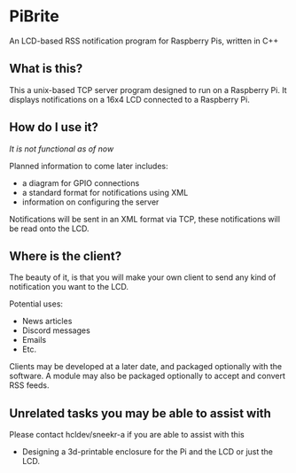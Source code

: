# PiBrite
An LCD-based RSS notification program for Raspberry Pis, written in C++

## What is this?
This a unix-based TCP server program designed to run on a Raspberry Pi. It displays notifications on a 16x4 LCD connected to a Raspberry Pi.

## How do I use it?
*It is not functional as of now*

Planned information to come later includes:
- a diagram for GPIO connections
- a standard format for notifications using XML
- information on configuring the server

Notifications will be sent in an XML format via TCP, these notifications will be read onto the LCD.

## Where is the client?
The beauty of it, is that you will make your own client to send any kind of notification you want to the LCD.

Potential uses:
- News articles
- Discord messages
- Emails
- Etc.

Clients may be developed at a later date, and packaged optionally with the software.
A module may also be packaged optionally to accept and convert RSS feeds.

## Unrelated tasks you may be able to assist with
Please contact hcldev/sneekr-a if you are able to assist with this
- Designing a 3d-printable enclosure for the Pi and the LCD or just the LCD.
